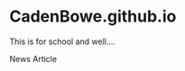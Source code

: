 # CadenBowe.github.io
This is for school and well....
<p><a href-"/Web_Stuff/News_Article-Copy.html" target-"blank">News Article</a></p>
